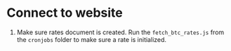 # Connect to website

1. Make sure rates document is created. Run the `fetch_btc_rates.js` from
the `cronjobs` folder to make sure a rate is initialized.
